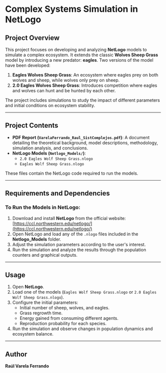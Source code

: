 # Complex Systems Simulation in NetLogo

## Project Overview
This project focuses on developing and analyzing **NetLogo** models to simulate a complex ecosystem. It extends the classic **Wolves Sheep Grass** model by introducing a new predator: **eagles**. Two versions of the model have been developed:

1. **Eagles Wolves Sheep Grass**: An ecosystem where eagles prey on both wolves and sheep, while wolves only prey on sheep.
2. **2.0 Eagles Wolves Sheep Grass**: Introduces competition where eagles and wolves can hunt and be hunted by each other.

The project includes simulations to study the impact of different parameters and initial conditions on ecosystem stability.

---

## Project Contents

- **PDF Report (`VarelaFerrando_Raul_SistComplejos.pdf`)**: A document detailing the theoretical background, model descriptions, methodology, simulation analysis, and conclusions.
- **NetLogo Models (`Netlogo_Models/`)**:
  - `2.0 Eagles Wolf Sheep Grass.nlogo`
  - `Eagles Wolf Sheep Grass.nlogo`

These files contain the NetLogo code required to run the models.

---

## Requirements and Dependencies

### **To Run the Models in NetLogo:**
1. Download and install **NetLogo** from the official website: [https://ccl.northwestern.edu/netlogo/](https://ccl.northwestern.edu/netlogo/)
2. Open NetLogo and load any of the `.nlogo` files included in the **Netlogo_Models** folder.
3. Adjust the simulation parameters according to the user's interest.
4. Run the simulation and analyze the results through the population counters and graphical outputs.

---

## Usage

1. Open **NetLogo**.
2. Load one of the models (`Eagles Wolf Sheep Grass.nlogo` or `2.0 Eagles Wolf Sheep Grass.nlogo`).
3. Configure the initial parameters:
   - Initial number of sheep, wolves, and eagles.
   - Grass regrowth time.
   - Energy gained from consuming different agents.
   - Reproduction probability for each species.
4. Run the simulation and observe changes in population dynamics and ecosystem balance.

---

## Author

**Raúl Varela Ferrando**

